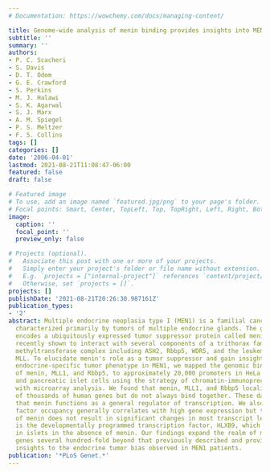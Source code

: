 ```yaml
---
# Documentation: https://wowchemy.com/docs/managing-content/

title: Genome-wide analysis of menin binding provides insights into MEN1 tumorigenesis
subtitle: ''
summary: ''
authors:
- P. C. Scacheri
- S. Davis
- D. T. Odom
- G. E. Crawford
- S. Perkins
- M. J. Halawi
- S. K. Agarwal
- S. J. Marx
- A. M. Spiegel
- P. S. Meltzer
- F. S. Collins
tags: []
categories: []
date: '2006-04-01'
lastmod: 2021-08-21T11:08:47-06:00
featured: false
draft: false

# Featured image
# To use, add an image named `featured.jpg/png` to your page's folder.
# Focal points: Smart, Center, TopLeft, Top, TopRight, Left, Right, BottomLeft, Bottom, BottomRight.
image:
  caption: ''
  focal_point: ''
  preview_only: false

# Projects (optional).
#   Associate this post with one or more of your projects.
#   Simply enter your project's folder or file name without extension.
#   E.g. `projects = ["internal-project"]` references `content/project/deep-learning/index.md`.
#   Otherwise, set `projects = []`.
projects: []
publishDate: '2021-08-21T20:26:30.987161Z'
publication_types:
- '2'
abstract: Multiple endocrine neoplasia type I (MEN1) is a familial cancer syndrome
  characterized primarily by tumors of multiple endocrine glands. The gene for MEN1
  encodes a ubiquitously expressed tumor suppressor protein called menin. Menin was
  recently shown to interact with several components of a trithorax family histone
  methyltransferase complex including ASH2, Rbbp5, WDR5, and the leukemia proto-oncoprotein
  MLL. To elucidate menin's role as a tumor suppressor and gain insights into the
  endocrine-specific tumor phenotype in MEN1, we mapped the genomic binding sites
  of menin, MLL1, and Rbbp5, to approximately 20,000 promoters in HeLa S3, HepG2,
  and pancreatic islet cells using the strategy of chromatin-immunoprecipitation coupled
  with microarray analysis. We found that menin, MLL1, and Rbbp5 localize to the promoters
  of thousands of human genes but do not always bind together. These data suggest
  that menin functions as a general regulator of transcription. We also found that
  factor occupancy generally correlates with high gene expression but that the loss
  of menin does not result in significant changes in most transcript levels. One exception
  is the developmentally programmed transcription factor, HLXB9, which is overexpressed
  in islets in the absence of menin. Our findings expand the realm of menin-targeted
  genes several hundred-fold beyond that previously described and provide potential
  insights to the endocrine tumor bias observed in MEN1 patients.
publication: '*PLoS Genet.*'
---
```

